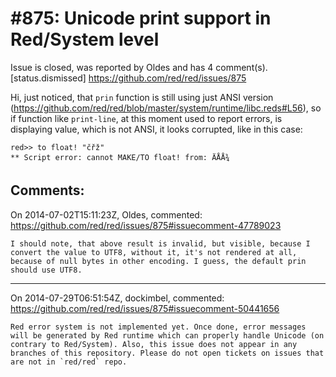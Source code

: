 
#875: Unicode print support in Red/System level
================================================================================
Issue is closed, was reported by Oldes and has 4 comment(s).
[status.dismissed]
<https://github.com/red/red/issues/875>

Hi, just noticed, that `prin` function is still using just ANSI version (https://github.com/red/red/blob/master/system/runtime/libc.reds#L56), so if function like `print-line`, at this moment used to report errors, is displaying value, which is not ANSI, it looks corrupted, like in this case:

```
red>> to float! "čřž"
** Script error: cannot MAKE/TO float! from: ÄÅÅ¾
```



Comments:
--------------------------------------------------------------------------------

On 2014-07-02T15:11:23Z, Oldes, commented:
<https://github.com/red/red/issues/875#issuecomment-47789023>

    I should note, that above result is invalid, but visible, because I convert the value to UTF8, without it, it's not rendered at all, because of null bytes in other encoding. I guess, the default prin should use UTF8.

--------------------------------------------------------------------------------

On 2014-07-29T06:51:54Z, dockimbel, commented:
<https://github.com/red/red/issues/875#issuecomment-50441656>

    Red error system is not implemented yet. Once done, error messages will be generated by Red runtime which can properly handle Unicode (on contrary to Red/System). Also, this issue does not appear in any branches of this repository. Please do not open tickets on issues that are not in `red/red` repo.

